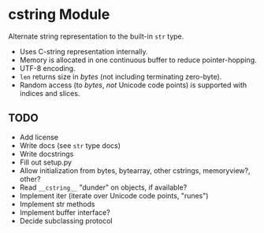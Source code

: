 # cstring Module

Alternate string representation to the built-in `str` type.

* Uses C-string representation internally.
* Memory is allocated in one continuous buffer to reduce pointer-hopping.
* UTF-8 encoding.
* `len` returns size in _bytes_ (not including terminating zero-byte).
* Random access (to _bytes_, *not* Unicode code points) is supported with indices and slices.

## TODO

* Add license
* Write docs (see `str` type docs)
* Write docstrings
* Fill out setup.py
* Allow initialization from bytes, bytearray, other cstrings, memoryview?, other?
* Read `__cstring__` "dunder" on objects, if available?
* Implement iter (iterate over Unicode code points, "runes")
* Implement str methods
* Implement buffer interface?
* Decide subclassing protocol
